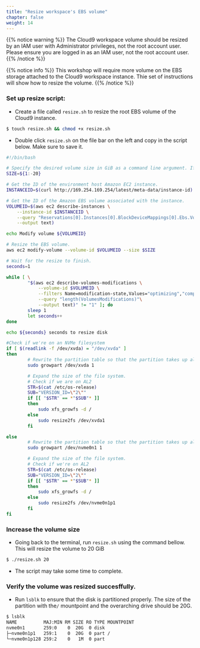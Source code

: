 ```yaml
---
title: "Resize workspace's EBS volume"
chapter: false
weight: 14 
---
```


{{% notice warning %}}
The Cloud9 workspace volume should be resized by an IAM user with Administrator privileges,
not the root account user. Please ensure you are logged in as an IAM user, not the root
account user.
{{% /notice %}}

{{% notice info %}}
This workshop will require more volume on the EBS storage attached to the Cloud9 workspace instance. Thie set of instructions will show how to resize the volume.
{{% /notice %}}

### Set up resize script:

- Create a file called `resize.sh` to resize the root EBS volume of the Cloud9 instance.
```bash
$ touch resize.sh && chmod +x resize.sh
```
- Double click `resize.sh` on the file bar on the left and copy in the script below. Make sure to save it. 
```bash
#!/bin/bash

# Specify the desired volume size in GiB as a command line argument. If not specified, default to 20 GiB.
SIZE=${1:-20}

# Get the ID of the environment host Amazon EC2 instance.
INSTANCEID=$(curl http://169.254.169.254/latest/meta-data/instance-id)

# Get the ID of the Amazon EBS volume associated with the instance.
VOLUMEID=$(aws ec2 describe-instances \
    --instance-id $INSTANCEID \
    --query "Reservations[0].Instances[0].BlockDeviceMappings[0].Ebs.VolumeId" \
    --output text)

echo Modify volume ${VOLUMEID}

# Resize the EBS volume.
aws ec2 modify-volume --volume-id $VOLUMEID --size $SIZE

# Wait for the resize to finish.
seconds=1

while [ \
        "$(aws ec2 describe-volumes-modifications \
            --volume-id $VOLUMEID \
            --filters Name=modification-state,Values="optimizing","completed" \
            --query "length(VolumesModifications)"\
            --output text)" != "1" ]; do
        sleep 1
        let seconds++
done

echo ${seconds} seconds to resize disk

#Check if we're on an NVMe filesystem
if [ $(readlink -f /dev/xvda) = "/dev/xvda" ]
then
        # Rewrite the partition table so that the partition takes up all the space that it can.
        sudo growpart /dev/xvda 1

        # Expand the size of the file system.
        # Check if we are on AL2
        STR=$(cat /etc/os-release)
        SUB="VERSION_ID=\"2\""
        if [[ "$STR" == *"$SUB"* ]]
        then
            sudo xfs_growfs -d /
        else
            sudo resize2fs /dev/xvda1
        fi

else
        # Rewrite the partition table so that the partition takes up all the space that it can.
        sudo growpart /dev/nvme0n1 1

        # Expand the size of the file system.
        # Check if we're on AL2
        STR=$(cat /etc/os-release)
        SUB="VERSION_ID=\"2\""
        if [[ "$STR" == *"$SUB"* ]]
        then
            sudo xfs_growfs -d /
        else
            sudo resize2fs /dev/nvme0n1p1
        fi
fi
```

### Increase the volume size

- Going back to the terminal, run `resize.sh` using the command bellow. This will resize the volume to 20 GiB
```bash
$ ./resize.sh 20
```
- The script may take some time to complete. 

### Verify the volume was resized succesffully. 
- Run `lsblk` to ensure that the disk is partitioned properly. The size of the partition with the`/` mountpoint and the overarching drive should be 20G.
```bash
$ lsblk
NAME          MAJ:MIN RM SIZE RO TYPE MOUNTPOINT
nvme0n1       259:0    0  20G  0 disk 
├─nvme0n1p1   259:1    0  20G  0 part /
└─nvme0n1p128 259:2    0   1M  0 part 
```